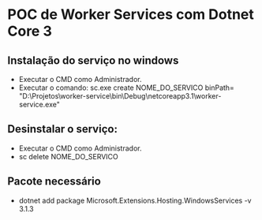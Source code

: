 POC de Worker Services com Dotnet Core 3
===================================================

## Instalação do serviço no windows

* Executar o CMD como Administrador.
* Executar o comando: sc.exe create NOME_DO_SERVICO binPath= "D:\Projetos\worker-service\bin\Debug\netcoreapp3.1\worker-service.exe"

## Desinstalar o serviço: 
* Executar o CMD como Administrador.
* sc delete NOME_DO_SERVICO

## Pacote necessário
* dotnet add package Microsoft.Extensions.Hosting.WindowsServices -v 3.1.3